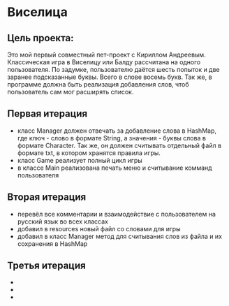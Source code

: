 # Виселица
## Цель проекта:
Это мой первый совместный пет-проект с Кириллом Андреевым. Классическая игра в Виселицу или Балду рассчитана на одного пользователя.
По задумке, пользователю даётся шесть попыток и две заранее подсказанные буквы. Всего в слове восемь букв.
Так же, в программе должна быть реализация добавления слов, чтоб пользователь сам мог расширять список.
## Первая итерация
* класс Manager должен отвечать за добавление слова в HashMap, где ключ - слово в формате String, а значения - буквы слова в формате Character. Так же, он должен считывать отдельный файл в формате txt, в котором хранятся правила игры.
* класс Game реализует полный цикл игры
* в классе Main реализована печать меню и считывание комманд пользователя
## Вторая итерация
* перевёл все комментарии и взаимодействие с пользователем на русский язык во всех классах
* добавил в resources новый файл со словами для игры
* добавил в класс Manager метод для считывания слов из файла и их сохранения в HashMap
## Третья итерация
*
*
*
